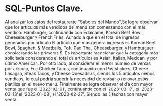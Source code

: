 # SQL-Puntos Clave. 
Al analizar los datos del restaurante "Sabores del Mundo",Se logra observar que los artículos más vendidos del menú son comenzando con el más vendido: 
Hamburger, continuando con Edamame, Korean Beef Bowl, Cheeseburger y French Fries.
Aunado a que en el total de ingresos generados por artículo
El artículo que más genera ingresos es Korean Beef Bowl, Spaghetti & Meatballs,
Tofu Pad Thai, Cheeseburger, y Hamburguer considerando los primeros 5. 
Es importante mencionar que la categoría más solicitada 
considerando el total de artículos es Asian, Italian, Mexican, 
y por último American.
Por otro lado,  al considerar el menor número de ventas por artículo, 
Fue Chicken Tacos, continuando con Poststickers, Cheese Lasagna, Steak Tacos, 
 y Cheese Quesadillas, siendo los 5 artículos menos vendidos, lo cual podría sugerir la necesidad de revisar o renovar estos platillos en el nuevo menú.
Finalmente se logra observar el día con mayor venta que fue 
el '2023-02-01', continuando con el '2023-03-17',
el '2023-03-13',el '2023-01-08', el '2023-02-27'.
Siendo las 5 fechas con mayor venta. 
